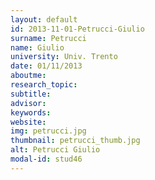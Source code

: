 ```yaml
---
layout: default 
id: 2013-11-01-Petrucci-Giulio
surname: Petrucci
name: Giulio
university: Univ. Trento
date: 01/11/2013
aboutme: 
research_topic: 
subtitle: 
advisor: 
keywords: 
website: 
img: petrucci.jpg
thumbnail: petrucci_thumb.jpg
alt: Petrucci Giulio
modal-id: stud46
---
```

